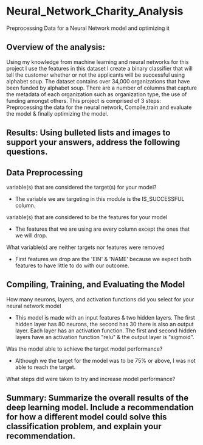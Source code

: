 # Neural_Network_Charity_Analysis
Preprocessing Data for a Neural Network model and optimizing it

## Overview of the analysis:

Using my knowledge from machine learning and neural networks for this project I use the features in this dataset I create a binary classifier that will tell the customer whether or not the applicants will be successful using alphabet soup. The dataset contains over 34,000 organizations that have been funded by alphabet soup. There are a number of columns that capture the metadata of each organization such as organization type, the use of funding amongst others. This project is comprised of 3 steps: Preprocessing the data for the neural network, Compile,train and evaluate the model & finally optimizing the model.

## Results: Using bulleted lists and images to support your answers, address the following questions.

## Data Preprocessing

variable(s) that are considered the target(s) for your model?
- The variable we are targeting in this module is the IS_SUCCESSFUL column.

variable(s) that are considered to be the features for your model
- The features that we are using are every column except the ones that we will drop. 

What variable(s) are neither targets nor features were removed 
- First features we drop are the 'EIN' & 'NAME' because we expect both features to have little to do with our outcome.

## Compiling, Training, and Evaluating the Model

How many neurons, layers, and activation functions did you select for your neural network model
- This model is made with an input features & two hidden layers. The first hidden layer has 80 neurons, the second has 30 there is also an output layer. Each layer has an activation function. The first and second hidden layers have an activation function "relu" & the output layer is "sigmoid".

Was the model able to achieve the target model performance?
- Although we the target for the model was to be 75% or above, I was not able to reach the target.

What steps did were taken to try and increase model performance?

## Summary: Summarize the overall results of the deep learning model. Include a recommendation for how a different model could solve this classification problem, and explain your recommendation.
